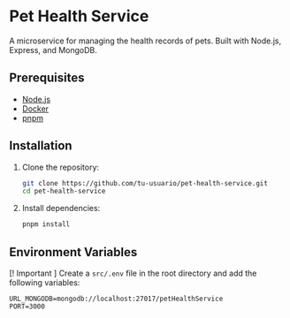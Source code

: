 # Pet Health Service

A microservice for managing the health records of pets. Built with Node.js, Express, and MongoDB.

## Prerequisites

- [Node.js](https://nodejs.org/)
- [Docker](https://www.docker.com/)
- [pnpm](https://pnpm.io/)

## Installation

1. Clone the repository:
    ```bash
    git clone https://github.com/tu-usuario/pet-health-service.git
    cd pet-health-service
    ```

2. Install dependencies:
    ```bash
    pnpm install
    ```

## Environment Variables

[! Important ]
Create a `src/.env` file in the root directory and add the following variables:
```env
URL_MONGODB=mongodb://localhost:27017/petHealthService
PORT=3000
